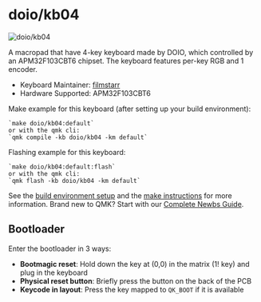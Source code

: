 # doio/kb04

![doio/kb04](https://cdn.shopify.com/s/files/1/0463/5980/6101/products/4_f40396cc-ea72-47a5-887f-bbeeb4023b11_1100x.png?v=1654787686)

A macropad that have 4-key keyboard made by DOIO, which controlled by an APM32F103CBT6 chipset. The keyboard features per-key RGB and 1 encoder.

* Keyboard Maintainer: [filmstarr](https://github.com/filmstarr)
* Hardware Supported: APM32F103CBT6

Make example for this keyboard (after setting up your build environment):

    `make doio/kb04:default`
    or with the qmk cli:
    `qmk compile -kb doio/kb04 -km default`

Flashing example for this keyboard:

    `make doio/kb04:default:flash`
    or with the qmk cli:
    `qmk flash -kb doio/kb04 -km default`

See the [build environment setup](https://docs.qmk.fm/#/getting_started_build_tools) and the [make instructions](https://docs.qmk.fm/#/getting_started_make_guide) for more information. Brand new to QMK? Start with our [Complete Newbs Guide](https://docs.qmk.fm/#/newbs).

## Bootloader

Enter the bootloader in 3 ways:

* **Bootmagic reset**: Hold down the key at (0,0) in the matrix (1! key) and plug in the keyboard
* **Physical reset button**: Briefly press the button on the back of the PCB
* **Keycode in layout**: Press the key mapped to `QK_BOOT` if it is available
